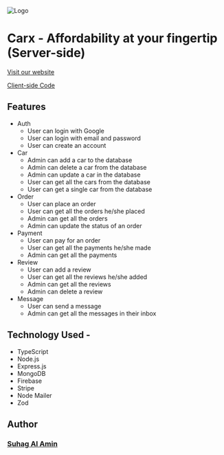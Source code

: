 ![Logo](https://i.ibb.co/vzyR75v/logo.png)

# Carx - Affordability at your fingertip (Server-side)

[Visit our website](https://carx-b99bf.web.app/)

[Client-side Code](https://github.com/developer-suhag/carx-client)

## Features

- Auth
  - User can login with Google
  - User can login with email and password
  - User can create an account
- Car
  - Admin can add a car to the database
  - Admin can delete a car from the database
  - Admin can update a car in the database
  - User can get all the cars from the database
  - User can get a single car from the database
- Order
  - User can place an order
  - User can get all the orders he/she placed
  - Admin can get all the orders
  - Admin can update the status of an order
- Payment
  - User can pay for an order
  - User can get all the payments he/she made
  - Admin can get all the payments
- Review
  - User can add a review
  - User can get all the reviews he/she added
  - Admin can get all the reviews
  - Admin can delete a review
- Message
  - User can send a message
  - Admin can get all the messages in their inbox

## Technology Used -

- TypeScript
- Node.js
- Express.js
- MongoDB
- Firebase
- Stripe
- Node Mailer
- Zod

## Author

### [Suhag Al Amin](https://github.com/developer-suhag)
